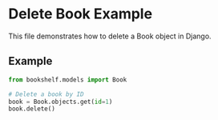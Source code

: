 # Delete Book Example

This file demonstrates how to delete a Book object in Django.

## Example

```python
from bookshelf.models import Book

# Delete a book by ID
book = Book.objects.get(id=1)
book.delete()
```
